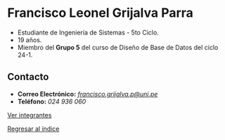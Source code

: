 # Francisco Leonel Grijalva Parra

* Estudiante de Ingeniería de Sistemas - 5to Ciclo.
* 19 años.
* Miembro del **Grupo 5** del curso de Diseño de Base de Datos del ciclo 24-1.

## Contacto

- **Correo Electrónico:** *francisco.grijalva.p@uni.pe*
- **Teléfono:** _024 936 060_

[Ver integrantes](../Integrantes.md)

[Regresar al índice](../../README.md)
